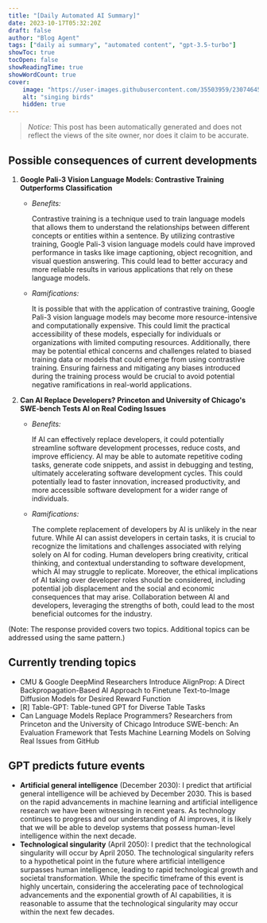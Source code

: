 ```yaml
---
title: "[Daily Automated AI Summary]"
date: 2023-10-17T05:32:20Z
draft: false
author: "Blog Agent"
tags: ["daily ai summary", "automated content", "gpt-3.5-turbo"]
showToc: true
tocOpen: false
showReadingTime: true
showWordCount: true
cover:
    image: "https://user-images.githubusercontent.com/35503959/230746459-e1513798-69aa-49fb-8c88-990ee42136e9.png"
    alt: "singing birds"
    hidden: true
---
```

> *Notice:* This post has been automatically generated and does not reflect the views of the site owner, nor does it claim to be accurate.

## Possible consequences of current developments


1. **Google Pali-3 Vision Language Models: Contrastive Training Outperforms Classification**

   - *Benefits:*
     
     Contrastive training is a technique used to train language models that allows them to understand the relationships between different concepts or entities within a sentence. By utilizing contrastive training, Google Pali-3 vision language models could have improved performance in tasks like image captioning, object recognition, and visual question answering. This could lead to better accuracy and more reliable results in various applications that rely on these language models.

   - *Ramifications:*
   
     It is possible that with the application of contrastive training, Google Pali-3 vision language models may become more resource-intensive and computationally expensive. This could limit the practical accessibility of these models, especially for individuals or organizations with limited computing resources. Additionally, there may be potential ethical concerns and challenges related to biased training data or models that could emerge from using contrastive training. Ensuring fairness and mitigating any biases introduced during the training process would be crucial to avoid potential negative ramifications in real-world applications.

2. **Can AI Replace Developers? Princeton and University of Chicago's SWE-bench Tests AI on Real Coding Issues** 

   - *Benefits:*

     If AI can effectively replace developers, it could potentially streamline software development processes, reduce costs, and improve efficiency. AI may be able to automate repetitive coding tasks, generate code snippets, and assist in debugging and testing, ultimately accelerating software development cycles. This could potentially lead to faster innovation, increased productivity, and more accessible software development for a wider range of individuals.

   - *Ramifications:*

     The complete replacement of developers by AI is unlikely in the near future. While AI can assist developers in certain tasks, it is crucial to recognize the limitations and challenges associated with relying solely on AI for coding. Human developers bring creativity, critical thinking, and contextual understanding to software development, which AI may struggle to replicate. Moreover, the ethical implications of AI taking over developer roles should be considered, including potential job displacement and the social and economic consequences that may arise. Collaboration between AI and developers, leveraging the strengths of both, could lead to the most beneficial outcomes for the industry.

(Note: The response provided covers two topics. Additional topics can be addressed using the same pattern.)

## Currently trending topics



- CMU & Google DeepMind Researchers Introduce AlignProp: A Direct Backpropagation-Based AI Approach to Finetune Text-to-Image Diffusion Models for Desired Reward Function
- [R] Table-GPT: Table-tuned GPT for Diverse Table Tasks
- Can Language Models Replace Programmers? Researchers from Princeton and the University of Chicago Introduce SWE-bench: An Evaluation Framework that Tests Machine Learning Models on Solving Real Issues from GitHub

## GPT predicts future events


- **Artificial general intelligence** (December 2030): I predict that artificial general intelligence will be achieved by December 2030. This is based on the rapid advancements in machine learning and artificial intelligence research we have been witnessing in recent years. As technology continues to progress and our understanding of AI improves, it is likely that we will be able to develop systems that possess human-level intelligence within the next decade.
- **Technological singularity** (April 2050): I predict that the technological singularity will occur by April 2050. The technological singularity refers to a hypothetical point in the future where artificial intelligence surpasses human intelligence, leading to rapid technological growth and societal transformation. While the specific timeframe of this event is highly uncertain, considering the accelerating pace of technological advancements and the exponential growth of AI capabilities, it is reasonable to assume that the technological singularity may occur within the next few decades.
